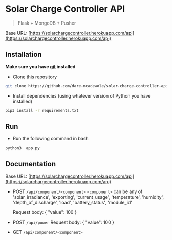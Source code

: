 # Solar Charge Controller API

> Flask + MongoDB + Pusher

Base URL: [https://solarchargecontroller.herokuapp.com/api](https://solarchargecontroller.herokuapp.com/api)

## Installation

**Make sure you have [git](https://git-scm.com/) installed**

- Clone this repository

```bash
git clone https://github.com/dare-mcadewole/solar-charge-controller-api.git
```

- Install dependencies (using whatever version of Python you have installed)

```bash
pip3 install -r requirements.txt
```

## Run

- Run the following command in bash

```bash
python3  app.py
```

## Documentation

Base URL: [https://solarchargecontroller.herokuapp.com/api](https://solarchargecontroller.herokuapp.com/api)

- POST `/api/component/<component>`
    `<component>` can be any of 'solar_irradiance', 'exporting', 'current_usage', 'temperature', 'humidity',
    'depth_of_discharge', 'load', 'battery_status', 'module_id'

    Request body:
        {
            "value": 100
        }

- POST `/api/power`
    Request body:
        {
            "value": 100
        }

- GET `/api/component/<component>`
